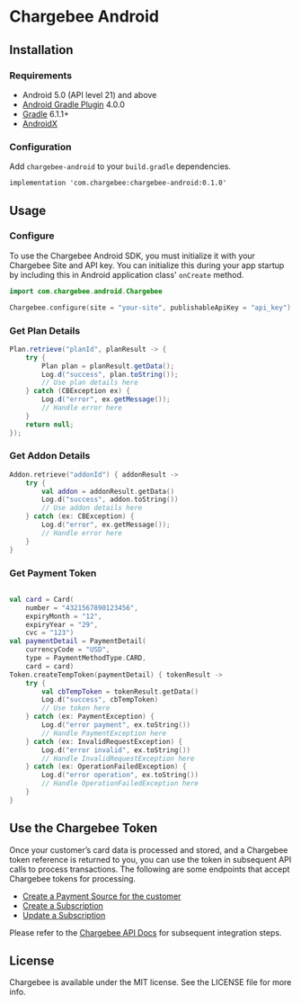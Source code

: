 # Chargebee Android

## Installation

### Requirements
* Android 5.0 (API level 21) and above
* [Android Gradle Plugin](https://developer.android.com/studio/releases/gradle-plugin) 4.0.0
* [Gradle](https://gradle.org/releases/) 6.1.1+
* [AndroidX](https://developer.android.com/jetpack/androidx/)

### Configuration

Add `chargebee-android` to your `build.gradle` dependencies.

```
implementation 'com.chargebee:chargebee-android:0.1.0'
```

## Usage

### Configure
To use the Chargebee Android SDK, you must initialize it with your Chargebee Site and API key. You can initialize this during your app startup by including this in Android application class' `onCreate` method.

```kotlin
import com.chargebee.android.Chargebee

Chargebee.configure(site = "your-site", publishableApiKey = "api_key")
```

### Get Plan Details

```java
Plan.retrieve("planId", planResult -> {
    try {
        Plan plan = planResult.getData();
        Log.d("success", plan.toString());
        // Use plan details here
    } catch (CBException ex) {
        Log.d("error", ex.getMessage());
        // Handle error here
    }
    return null;
});
```

### Get Addon Details

```kotlin
Addon.retrieve("addonId") { addonResult ->
    try {
        val addon = addonResult.getData()
        Log.d("success", addon.toString())
        // Use addon details here
    } catch (ex: CBException) {
        Log.d("error", ex.getMessage());
        // Handle error here
    }
}
```

### Get Payment Token
```kotlin

val card = Card(
    number = "4321567890123456",
    expiryMonth = "12",
    expiryYear = "29",
    cvc = "123")
val paymentDetail = PaymentDetail(
    currencyCode = "USD",
    type = PaymentMethodType.CARD,
    card = card)
Token.createTempToken(paymentDetail) { tokenResult ->
    try {
        val cbTempToken = tokenResult.getData()
        Log.d("success", cbTempToken)
        // Use token here
    } catch (ex: PaymentException) {
        Log.d("error payment", ex.toString())
        // Handle PaymentException here
    } catch (ex: InvalidRequestException) {
        Log.d("error invalid", ex.toString())
        // Handle InvalidRequestException here
    } catch (ex: OperationFailedException) {
        Log.d("error operation", ex.toString())
        // Handle OperationFailedException here
    }
}
```
## Use the Chargebee Token
Once your customer’s card data is processed and stored, and a Chargebee token reference is returned to you, you can use the token in subsequent API calls to process transactions. The following are some endpoints that accept Chargebee tokens for processing.

- [Create a Payment Source for the customer](https://apidocs.chargebee.com/docs/api/payment_sources#create_using_chargebee_token)
- [Create a Subscription](https://apidocs.chargebee.com/docs/api/subscriptions#create_a_subscription)
- [Update a Subscription](https://apidocs.chargebee.com/docs/api/subscriptions#update_a_subscription)

Please refer to the [Chargebee API Docs](https://apidocs.chargebee.com/docs/api) for subsequent integration steps.

## License

Chargebee is available under the MIT license. See the LICENSE file for more info.
